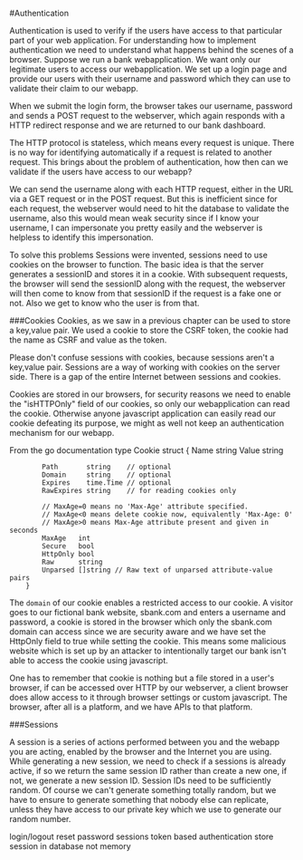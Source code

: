 #Authentication

Authentication is used to verify if the users have access to that particular part of your web application. For understanding how to implement authentication
we need to understand what happens behind the scenes of a browser. Suppose we run a bank webapplication. We want only our legitimate users to access our
webapplication. We set up a login page and provide our users with their username and password which they can use to validate their claim to our webapp.

When we submit the login form, the browser takes our username, password and sends a POST request to the webserver, which again responds with a HTTP redirect response
and we are returned to our bank dashboard.

The HTTP protocol is stateless, which means every request is unique. There is no way for identifying automatically if a request is related to another request.
This brings about the problem of authentication, how then can we validate if the users have access to our webapp?

We can send the username along with each HTTP request, either in the URL via a GET request or in the POST request. But this is inefficient since for each
request, the webserver would need to hit the database to validate the username, also this would mean weak security since if I know your username, I can impersonate you
pretty easily and the webserver is helpless to identify this impersonation.

To solve this problems Sessions were invented, sessions need to use cookies on the browser to function. The basic idea is that the server generates a sessionID
and stores it in a cookie. With subsequent requests, the browser will send the sessionID along with the request, the webserver will then come to know from that sessionID
if the request is a fake one or not. Also we get to know who the user is from that.

###Cookies
Cookies, as we saw in a previous chapter can be used to store a key,value pair. We used a cookie to store the CSRF token, the cookie had the name as CSRF
and value as the token.

Please don't confuse sessions with cookies, because sessions aren't a key,value pair. Sessions are a way of working with cookies on the server side. There is a gap of
the entire Internet between sessions and cookies.

Cookies are stored in our browsers, for security reasons we need to enable the "isHTTPOnly" field of our cookies, so only our webapplication can read the cookie.
Otherwise anyone javascript application can easily read our cookie defeating its purpose, we might as well not keep an authentication mechanism for our webapp. 

From the go documentation
		type Cookie struct {
			Name  string
			Value string
		
			Path       string    // optional
			Domain     string    // optional
			Expires    time.Time // optional
			RawExpires string    // for reading cookies only
		
			// MaxAge=0 means no 'Max-Age' attribute specified.
			// MaxAge<0 means delete cookie now, equivalently 'Max-Age: 0'
			// MaxAge>0 means Max-Age attribute present and given in seconds
			MaxAge   int
			Secure   bool
			HttpOnly bool
			Raw      string
			Unparsed []string // Raw text of unparsed attribute-value pairs
		}

The `domain` of our cookie enables a restricted access to our cookie. A visitor goes to our fictional bank website, sbank.com
and enters a username and password, a cookie is stored in the browser which only the sbank.com domain can access since we are security
aware and we have set the HttpOnly field to true while setting the cookie. This means some malicious website which is set up by an attacker
to intentionally target our bank isn't able to access the cookie using javascript.

One has to remember that cookie is nothing but a file stored in a user's browser, if can be accessed over HTTP by our webserver,
a client browser does allow access to it through browser settings or custom javascript. The browser, after all is a platform, and 
we have APIs to that platform. 

###Sessions

A session is a series of actions performed between you and the webapp you are acting, enabled by the browser and the Internet you are using.
While generating a new session, we need to check if a sessions is already active, if so we return the same session ID rather than create a new one,
if not, we generate a new session ID. Session IDs need to be sufficiently random. Of course we can't generate something totally random, but we have to ensure
to generate something that nobody else can replicate, unless they have access to our private key which we use to generate our random number.

login/logout
reset password
sessions
token based authentication
store session in database not memory